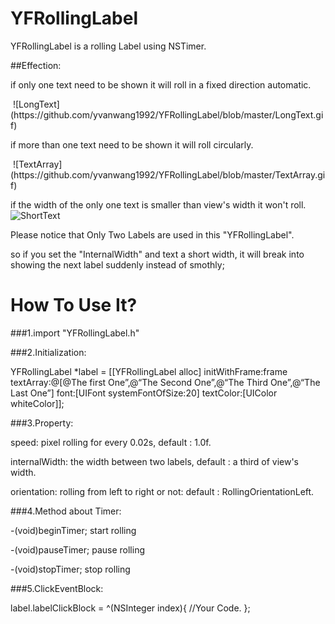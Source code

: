 # YFRollingLabel
YFRollingLabel is a rolling Label using NSTimer.

##Effection: 
<p/>

if only one text need to be shown
    it will roll in a fixed direction automatic.
<p/>
 ![LongText](https://github.com/yvanwang1992/YFRollingLabel/blob/master/LongText.gif)

if more than one text need to be shown 
    it will roll circularly.
<p/>
 ![TextArray](https://github.com/yvanwang1992/YFRollingLabel/blob/master/TextArray.gif)

if the width of the only one text is smaller than view's width 
    it won't roll.
 ![ShortText](https://github.com/yvanwang1992/YFRollingLabel/blob/master/ShortText.png)



Please notice that Only Two Labels are used in this "YFRollingLabel".
<p/>
so if you set the "InternalWidth" and text a short width,
it will break into showing the next label suddenly instead of smothly;

# How To Use It?

###1.import "YFRollingLabel.h"

###2.Initialization:<p/>
  	YFRollingLabel *label = [[YFRollingLabel alloc] initWithFrame:frame textArray:@[@The first One”,@“The Second One”,@“The Third One”,@“The Last One”] font:[UIFont systemFontOfSize:20] textColor:[UIColor whiteColor]];

###3.Property:<p/>
  	speed:         pixel rolling for every 0.02s, default : 1.0f.<p/>
  	internalWidth: the width between two labels, default : a third of view's width.<p/>
  	orientation:   rolling from left to right or not: default : RollingOrientationLeft.<p/>

###4.Method about Timer:<p/>
  	-(void)beginTimer;    start rolling<p/>
  	-(void)pauseTimer;    pause rolling<p/>
  	-(void)stopTimer;     stop  rolling<p/>

###5.ClickEventBlock:<p/>
  	label.labelClickBlock = ^(NSInteger index){	
		//Your Code.
  	};



